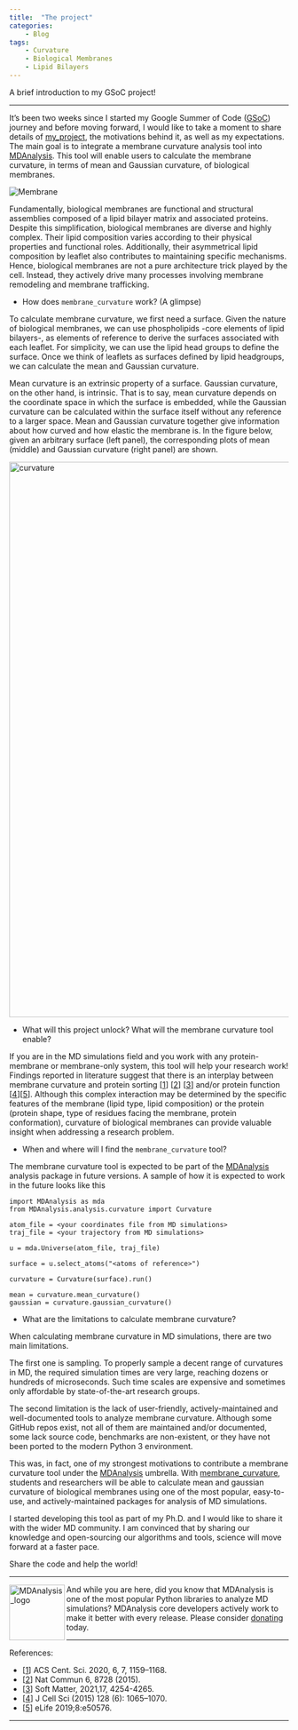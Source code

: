 ```yaml
---
title:  "The project"
categories:
    - Blog
tags:
    - Curvature
    - Biological Membranes
    - Lipid Bilayers
---
```


A brief introduction to my GSoC project!

---------------------------

It’s been two weeks since I started my Google Summer of Code ([GSoC]) journey and
before moving forward, I would like to take a moment to share details of [my_project], 
the motivations behind it, as well as my expectations. The main goal is
to integrate a membrane curvature analysis tool into [MDAnalysis]. This tool will
enable users to calculate the membrane curvature, in terms of mean and Gaussian
curvature, of biological membranes.

![Membrane](../../assets/images/PM_Membrane_EBO.png)

Fundamentally, biological membranes are functional and structural assemblies
composed of a lipid bilayer matrix and associated proteins. Despite this
simplification, biological membranes are diverse and highly complex. Their lipid
composition varies according to their physical properties and functional roles.
Additionally, their asymmetrical lipid composition by leaflet also contributes
to maintaining specific mechanisms. Hence, biological membranes are not a pure
architecture trick played by the cell. Instead, they actively drive many
processes involving membrane remodeling and membrane trafficking.

- How does `membrane_curvature` work? (A glimpse) 

To calculate membrane curvature, we first need a surface. Given the nature of
biological membranes, we can use phospholipids -core elements of lipid
bilayers-, as elements of reference to derive the surfaces associated with each
leaflet. For simplicity, we can use the lipid head groups to define the surface.
Once we think of leaflets as surfaces defined by lipid headgroups, we can
calculate the mean and Gaussian curvature.

Mean curvature is an extrinsic property of a surface. Gaussian curvature, on the
other hand, is intrinsic. That is to say, mean curvature depends on the
coordinate space in which the surface is embedded, while the Gaussian curvature
can be calculated within the surface itself without any reference to a larger
space. Mean and Gaussian curvature together give information about how curved
and how elastic the membrane is. In the figure below, given an arbitrary surface
(left panel), the corresponding plots of mean (middle) and Gaussian curvature
(right panel) are shown.

<img src="../../assets/images/Surface_H_K.png" alt="curvature"
width="1000"/>

- What will this project unlock? What will the membrane curvature tool enable?

If you are in the MD simulations field and you work with any protein-membrane or
membrane-only system, this tool will help your research work! Findings reported
in literature suggest that there is an interplay between membrane curvature and
protein sorting [[1]] [[2]] [[3]] and/or protein function [[4]][[5]]. Although
this complex interaction may be determined by the specific features of the
membrane (lipid type, lipid composition) or the protein (protein shape, type of
residues facing the membrane, protein conformation), curvature of biological
membranes can provide valuable insight when addressing a research problem.

-   When and where will I find the `membrane_curvature` tool? 

The membrane curvature tool is expected to be part of the [MDAnalysis]
analysis package in future versions. A sample of how it is
expected to work in the future looks like this

```
import MDAnalysis as mda
from MDAnalysis.analysis.curvature import Curvature

atom_file = <your coordinates file from MD simulations>
traj_file = <your trajectory from MD simulations>

u = mda.Universe(atom_file, traj_file)

surface = u.select_atoms("<atoms of reference>")

curvature = Curvature(surface).run()

mean = curvature.mean_curvature()
gaussian = curvature.gaussian_curvature()
```

- What are the limitations to calculate membrane curvature? 

When calculating membrane curvature in MD simulations, there are two main
limitations.

The first one is sampling. To properly sample a decent range of curvatures in
MD, the required simulation times are very large, reaching dozens or hundreds of
microseconds. Such time scales are expensive and sometimes only affordable by
state-of-the-art research groups.

The second limitation is the lack of user-friendly, actively-maintained and
well-documented tools to analyze membrane curvature. Although some GitHub repos
exist, not all of them are maintained and/or documented, some lack source code,
benchmarks are non-existent, or they have not been ported to the modern Python 3
environment.

This was, in fact, one of my strongest motivations to contribute a membrane
curvature tool under the [MDAnalysis] umbrella. With [membrane_curvature],
students and researchers will be able to calculate mean and gaussian curvature
of biological membranes using one of the most popular, easy-to-use, and
actively-maintained packages for analysis of MD simulations.

I started developing this tool as part of my Ph.D. and I would like to share it
with the wider MD community. I am convinced that by sharing our knowledge and
open-sourcing our algorithms and tools, science will move forward at a faster
pace.

Share the code and help the world!

---

<img align="left" width="100" src="../../assets/images/MDlogo.png" alt="MDAnalysis_logo" />

And while you are here, did you know that MDAnalysis is one of the most popular
Python libraries to analyze MD simulations? MDAnalysis core developers actively
work to make it better with every release. 
Please consider [donating] today.

---

References:

- [[1]] ACS Cent. Sci. 2020, 6, 7, 1159–1168.
- [[2]] Nat Commun 6, 8728 (2015). 
- [[3]] Soft Matter, 2021,17, 4254-4265.
- [[4]] J Cell Sci (2015) 128 (6): 1065–1070.
- [[5]] eLife 2019;8:e50576.

---

[GSoC]: https://summerofcode.withgoogle.com
[my_project]: https://summerofcode.withgoogle.com/projects/#5098282306502656
[MDAnalysis]: https://github.com/MDAnalysis
[donating]: https://numfocus.org/donate-to-mdanalysis
[membrane_curvature]: https://github.com/MDAnalysis/membrane-curvature
[1]: https://pubs.acs.org/doi/10.1021/acscentsci.0c00419
[2]: https://doi.org/10.1038/ncomms9728
[3]: https://doi.org/10.1039/D0SM01573C
[4]: https://doi.org/10.1242/jcs.114454
[5]: https://elifesciences.org/articles/50576